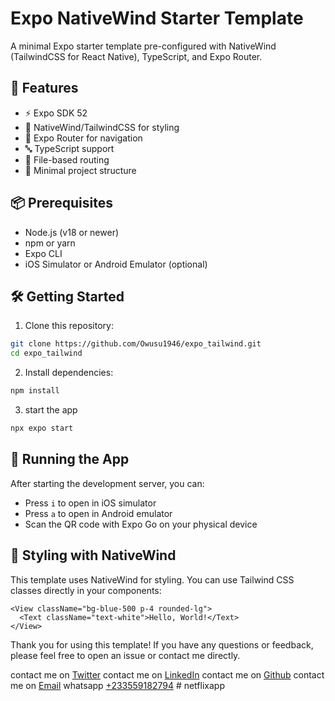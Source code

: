 # Expo NativeWind Starter Template

A minimal Expo starter template pre-configured with NativeWind (TailwindCSS for React Native), TypeScript, and Expo Router.

## 🚀 Features

- ⚡️ Expo SDK 52
- 💨 NativeWind/TailwindCSS for styling
- 📱 Expo Router for navigation
- 🔤 TypeScript support
- 🎯 File-based routing
- 📁 Minimal project structure

## 📦 Prerequisites

- Node.js (v18 or newer)
- npm or yarn
- Expo CLI
- iOS Simulator or Android Emulator (optional)

## 🛠️ Getting Started

1. Clone this repository:

```bash
git clone https://github.com/Owusu1946/expo_tailwind.git
cd expo_tailwind
```

2. Install dependencies:

```bash
npm install
```
3. start the app
```bash
npx expo start
```


## 📱 Running the App

After starting the development server, you can:
- Press `i` to open in iOS simulator
- Press `a` to open in Android emulator
- Scan the QR code with Expo Go on your physical device

## 🎨 Styling with NativeWind

This template uses NativeWind for styling. You can use Tailwind CSS classes directly in your components:

```tsx
<View className="bg-blue-500 p-4 rounded-lg">
  <Text className="text-white">Hello, World!</Text>
</View>
```

Thank you for using this template! If you have any questions or feedback, please feel free to open an issue or contact me directly.

contact me on [Twitter](https://x.com/owusu2255)
contact me on [LinkedIn](https://www.linkedin.com/in/okenneth/)
contact me on [Github](https://github.com/Owusu1946)
contact me on [Email](mailto:owusukenneth77@gmail.com)
whatsapp [+233559182794](https://wa.me/233559182794)
#   n e t f l i x a p p  
 